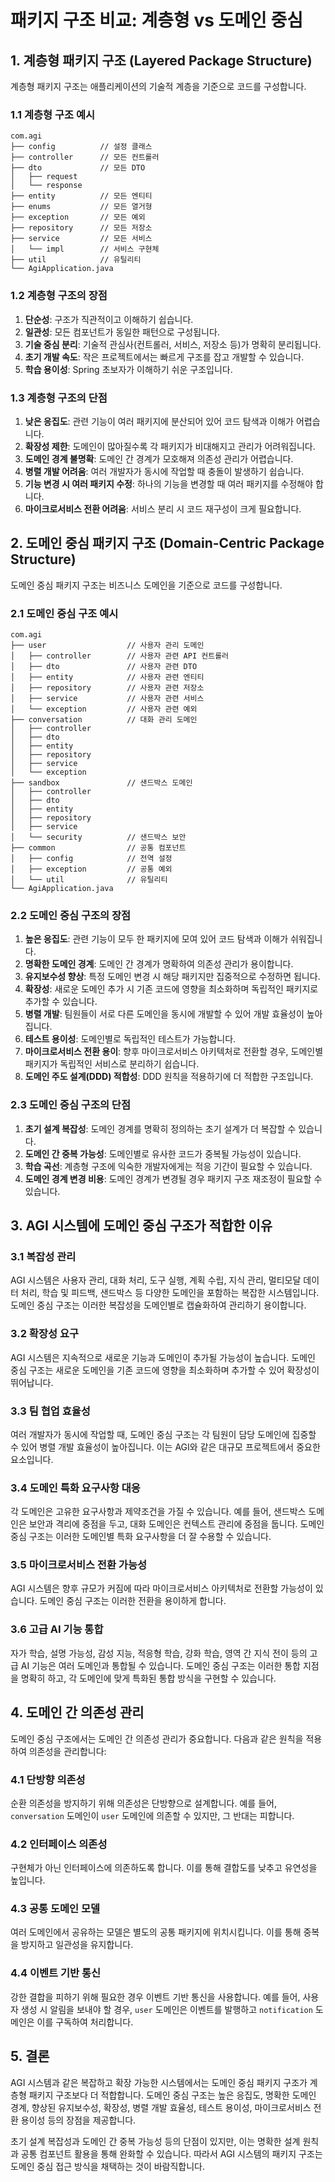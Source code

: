 # 패키지 구조 비교: 계층형 vs 도메인 중심

## 1. 계층형 패키지 구조 (Layered Package Structure)

계층형 패키지 구조는 애플리케이션의 기술적 계층을 기준으로 코드를 구성합니다.

### 1.1 계층형 구조 예시

```
com.agi
├── config          // 설정 클래스
├── controller      // 모든 컨트롤러
├── dto             // 모든 DTO
│   ├── request
│   └── response
├── entity          // 모든 엔티티
├── enums           // 모든 열거형
├── exception       // 모든 예외
├── repository      // 모든 저장소
├── service         // 모든 서비스
│   └── impl        // 서비스 구현체
├── util            // 유틸리티
└── AgiApplication.java
```

### 1.2 계층형 구조의 장점

1. **단순성**: 구조가 직관적이고 이해하기 쉽습니다.
2. **일관성**: 모든 컴포넌트가 동일한 패턴으로 구성됩니다.
3. **기술 중심 분리**: 기술적 관심사(컨트롤러, 서비스, 저장소 등)가 명확히 분리됩니다.
4. **초기 개발 속도**: 작은 프로젝트에서는 빠르게 구조를 잡고 개발할 수 있습니다.
5. **학습 용이성**: Spring 초보자가 이해하기 쉬운 구조입니다.

### 1.3 계층형 구조의 단점

1. **낮은 응집도**: 관련 기능이 여러 패키지에 분산되어 있어 코드 탐색과 이해가 어렵습니다.
2. **확장성 제한**: 도메인이 많아질수록 각 패키지가 비대해지고 관리가 어려워집니다.
3. **도메인 경계 불명확**: 도메인 간 경계가 모호해져 의존성 관리가 어렵습니다.
4. **병렬 개발 어려움**: 여러 개발자가 동시에 작업할 때 충돌이 발생하기 쉽습니다.
5. **기능 변경 시 여러 패키지 수정**: 하나의 기능을 변경할 때 여러 패키지를 수정해야 합니다.
6. **마이크로서비스 전환 어려움**: 서비스 분리 시 코드 재구성이 크게 필요합니다.

## 2. 도메인 중심 패키지 구조 (Domain-Centric Package Structure)

도메인 중심 패키지 구조는 비즈니스 도메인을 기준으로 코드를 구성합니다.

### 2.1 도메인 중심 구조 예시

```
com.agi
├── user                  // 사용자 관리 도메인
│   ├── controller        // 사용자 관련 API 컨트롤러
│   ├── dto               // 사용자 관련 DTO
│   ├── entity            // 사용자 관련 엔티티
│   ├── repository        // 사용자 관련 저장소
│   ├── service           // 사용자 관련 서비스
│   └── exception         // 사용자 관련 예외
├── conversation          // 대화 관리 도메인
│   ├── controller
│   ├── dto
│   ├── entity
│   ├── repository
│   ├── service
│   └── exception
├── sandbox               // 샌드박스 도메인
│   ├── controller
│   ├── dto
│   ├── entity
│   ├── repository
│   ├── service
│   └── security          // 샌드박스 보안
├── common                // 공통 컴포넌트
│   ├── config            // 전역 설정
│   ├── exception         // 공통 예외
│   └── util              // 유틸리티
└── AgiApplication.java
```

### 2.2 도메인 중심 구조의 장점

1. **높은 응집도**: 관련 기능이 모두 한 패키지에 모여 있어 코드 탐색과 이해가 쉬워집니다.
2. **명확한 도메인 경계**: 도메인 간 경계가 명확하여 의존성 관리가 용이합니다.
3. **유지보수성 향상**: 특정 도메인 변경 시 해당 패키지만 집중적으로 수정하면 됩니다.
4. **확장성**: 새로운 도메인 추가 시 기존 코드에 영향을 최소화하며 독립적인 패키지로 추가할 수 있습니다.
5. **병렬 개발**: 팀원들이 서로 다른 도메인을 동시에 개발할 수 있어 개발 효율성이 높아집니다.
6. **테스트 용이성**: 도메인별로 독립적인 테스트가 가능합니다.
7. **마이크로서비스 전환 용이**: 향후 마이크로서비스 아키텍처로 전환할 경우, 도메인별 패키지가 독립적인 서비스로 분리하기 쉽습니다.
8. **도메인 주도 설계(DDD) 적합성**: DDD 원칙을 적용하기에 더 적합한 구조입니다.

### 2.3 도메인 중심 구조의 단점

1. **초기 설계 복잡성**: 도메인 경계를 명확히 정의하는 초기 설계가 더 복잡할 수 있습니다.
2. **도메인 간 중복 가능성**: 도메인별로 유사한 코드가 중복될 가능성이 있습니다.
3. **학습 곡선**: 계층형 구조에 익숙한 개발자에게는 적응 기간이 필요할 수 있습니다.
4. **도메인 경계 변경 비용**: 도메인 경계가 변경될 경우 패키지 구조 재조정이 필요할 수 있습니다.

## 3. AGI 시스템에 도메인 중심 구조가 적합한 이유

### 3.1 복잡성 관리

AGI 시스템은 사용자 관리, 대화 처리, 도구 실행, 계획 수립, 지식 관리, 멀티모달 데이터 처리, 학습 및 피드백, 샌드박스 등 다양한 도메인을 포함하는 복잡한 시스템입니다. 도메인 중심 구조는 이러한 복잡성을 도메인별로 캡슐화하여 관리하기 용이합니다.

### 3.2 확장성 요구

AGI 시스템은 지속적으로 새로운 기능과 도메인이 추가될 가능성이 높습니다. 도메인 중심 구조는 새로운 도메인을 기존 코드에 영향을 최소화하며 추가할 수 있어 확장성이 뛰어납니다.

### 3.3 팀 협업 효율성

여러 개발자가 동시에 작업할 때, 도메인 중심 구조는 각 팀원이 담당 도메인에 집중할 수 있어 병렬 개발 효율성이 높아집니다. 이는 AGI와 같은 대규모 프로젝트에서 중요한 요소입니다.

### 3.4 도메인 특화 요구사항 대응

각 도메인은 고유한 요구사항과 제약조건을 가질 수 있습니다. 예를 들어, 샌드박스 도메인은 보안과 격리에 중점을 두고, 대화 도메인은 컨텍스트 관리에 중점을 둡니다. 도메인 중심 구조는 이러한 도메인별 특화 요구사항을 더 잘 수용할 수 있습니다.

### 3.5 마이크로서비스 전환 가능성

AGI 시스템은 향후 규모가 커짐에 따라 마이크로서비스 아키텍처로 전환할 가능성이 있습니다. 도메인 중심 구조는 이러한 전환을 용이하게 합니다.

### 3.6 고급 AI 기능 통합

자가 학습, 설명 가능성, 감성 지능, 적응형 학습, 강화 학습, 영역 간 지식 전이 등의 고급 AI 기능은 여러 도메인과 통합될 수 있습니다. 도메인 중심 구조는 이러한 통합 지점을 명확히 하고, 각 도메인에 맞게 특화된 통합 방식을 구현할 수 있습니다.

## 4. 도메인 간 의존성 관리

도메인 중심 구조에서는 도메인 간 의존성 관리가 중요합니다. 다음과 같은 원칙을 적용하여 의존성을 관리합니다:

### 4.1 단방향 의존성

순환 의존성을 방지하기 위해 의존성은 단방향으로 설계합니다. 예를 들어, `conversation` 도메인이 `user` 도메인에 의존할 수 있지만, 그 반대는 피합니다.

### 4.2 인터페이스 의존성

구현체가 아닌 인터페이스에 의존하도록 합니다. 이를 통해 결합도를 낮추고 유연성을 높입니다.

### 4.3 공통 도메인 모델

여러 도메인에서 공유하는 모델은 별도의 공통 패키지에 위치시킵니다. 이를 통해 중복을 방지하고 일관성을 유지합니다.

### 4.4 이벤트 기반 통신

강한 결합을 피하기 위해 필요한 경우 이벤트 기반 통신을 사용합니다. 예를 들어, 사용자 생성 시 알림을 보내야 할 경우, `user` 도메인은 이벤트를 발행하고 `notification` 도메인은 이를 구독하여 처리합니다.

## 5. 결론

AGI 시스템과 같은 복잡하고 확장 가능한 시스템에서는 도메인 중심 패키지 구조가 계층형 패키지 구조보다 더 적합합니다. 도메인 중심 구조는 높은 응집도, 명확한 도메인 경계, 향상된 유지보수성, 확장성, 병렬 개발 효율성, 테스트 용이성, 마이크로서비스 전환 용이성 등의 장점을 제공합니다.

초기 설계 복잡성과 도메인 간 중복 가능성 등의 단점이 있지만, 이는 명확한 설계 원칙과 공통 컴포넌트 활용을 통해 완화할 수 있습니다. 따라서 AGI 시스템의 패키지 구조는 도메인 중심 접근 방식을 채택하는 것이 바람직합니다.
